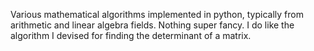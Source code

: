 Various mathematical algorithms implemented in python, typically from arithmetic and linear algebra fields. Nothing super fancy. I do like the algorithm I devised for finding the determinant of a matrix.
